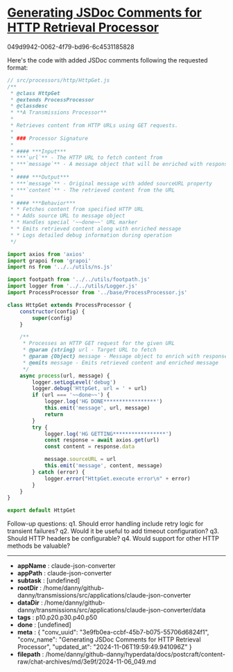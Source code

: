 # [Generating JSDoc Comments for HTTP Retrieval Processor](https://claude.ai/chat/3e9fb0ea-ccbf-45b7-b075-55706d6824f1)

049d9942-0062-4f79-bd96-6c4531185828

 Here's the code with added JSDoc comments following the requested format:

```javascript
// src/processors/http/HttpGet.js
/**
 * @class HttpGet
 * @extends ProcessProcessor
 * @classdesc
 * **A Transmissions Processor**
 *
 * Retrieves content from HTTP URLs using GET requests.
 *
 * ### Processor Signature
 *
 * #### ***Input***
 * ***`url`** - The HTTP URL to fetch content from
 * ***`message`** - A message object that will be enriched with response data
 *
 * #### ***Output***
 * ***`message`** - Original message with added sourceURL property
 * ***`content`** - The retrieved content from the URL
 *
 * #### ***Behavior***
 * * Fetches content from specified HTTP URL
 * * Adds source URL to message object
 * * Handles special '~~done~~' URL marker
 * * Emits retrieved content along with enriched message
 * * Logs detailed debug information during operation
 */

import axios from 'axios'
import grapoi from 'grapoi'
import ns from '../../utils/ns.js'

import footpath from '../../utils/footpath.js'
import logger from '../../utils/Logger.js'
import ProcessProcessor from '../base/ProcessProcessor.js'

class HttpGet extends ProcessProcessor {
    constructor(config) {
        super(config)
    }

    /**
     * Processes an HTTP GET request for the given URL
     * @param {string} url - Target URL to fetch
     * @param {Object} message - Message object to enrich with response data
     * @emits message - Emits retrieved content and enriched message
     */
    async process(url, message) {
        logger.setLogLevel('debug')
        logger.debug('HttpGet, url = ' + url)
        if (url === '~~done~~') {
            logger.log('HG DONE*****************')
            this.emit('message', url, message)
            return
        }
        try {
            logger.log('HG GETTING*****************')
            const response = await axios.get(url)
            const content = response.data

            message.sourceURL = url
            this.emit('message', content, message)
        } catch (error) {
            logger.error("HttpGet.execute error\n" + error)
        }
    }
}

export default HttpGet
```

Follow-up questions:
q1. Should error handling include retry logic for transient failures?
q2. Would it be useful to add timeout configuration?
q3. Should HTTP headers be configurable?
q4. Would support for other HTTP methods be valuable?

---

* **appName** : claude-json-converter
* **appPath** : claude-json-converter
* **subtask** : [undefined]
* **rootDir** : /home/danny/github-danny/transmissions/src/applications/claude-json-converter
* **dataDir** : /home/danny/github-danny/transmissions/src/applications/claude-json-converter/data
* **tags** : p10.p20.p30.p40.p50
* **done** : [undefined]
* **meta** : {
  "conv_uuid": "3e9fb0ea-ccbf-45b7-b075-55706d6824f1",
  "conv_name": "Generating JSDoc Comments for HTTP Retrieval Processor",
  "updated_at": "2024-11-06T19:59:49.941096Z"
}
* **filepath** : /home/danny/github-danny/hyperdata/docs/postcraft/content-raw/chat-archives/md/3e9f/2024-11-06_049.md